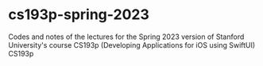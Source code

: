 # cs193p-spring-2023
Codes and notes of the lectures for the Spring 2023 version of Stanford University's course CS193p (Developing Applications for iOS using SwiftUI) CS193p
